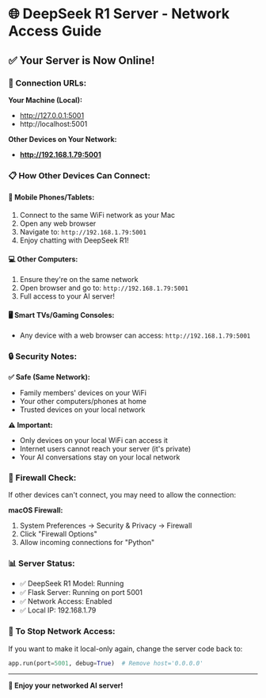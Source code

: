 # 🌐 DeepSeek R1 Server - Network Access Guide

## ✅ Your Server is Now Online!

### 📱 Connection URLs:

**Your Machine (Local):**
- http://127.0.0.1:5001
- http://localhost:5001

**Other Devices on Your Network:**
- **http://192.168.1.79:5001**

### 📋 How Other Devices Can Connect:

#### 📱 **Mobile Phones/Tablets:**
1. Connect to the same WiFi network as your Mac
2. Open any web browser
3. Navigate to: `http://192.168.1.79:5001`
4. Enjoy chatting with DeepSeek R1!

#### 💻 **Other Computers:**
1. Ensure they're on the same network
2. Open browser and go to: `http://192.168.1.79:5001`
3. Full access to your AI server!

#### 🖥️ **Smart TVs/Gaming Consoles:**
- Any device with a web browser can access: `http://192.168.1.79:5001`

### 🔒 Security Notes:

**✅ Safe (Same Network):**
- Family members' devices on your WiFi
- Your other computers/phones at home
- Trusted devices on your local network

**⚠️ Important:**
- Only devices on your local WiFi can access it
- Internet users cannot reach your server (it's private)
- Your AI conversations stay on your local network

### 🚨 Firewall Check:

If other devices can't connect, you may need to allow the connection:

**macOS Firewall:**
1. System Preferences → Security & Privacy → Firewall
2. Click "Firewall Options"
3. Allow incoming connections for "Python"

### 📊 Server Status:
- ✅ DeepSeek R1 Model: Running
- ✅ Flask Server: Running on port 5001
- ✅ Network Access: Enabled
- ✅ Local IP: 192.168.1.79

### 🔄 To Stop Network Access:
If you want to make it local-only again, change the server code back to:
```python
app.run(port=5001, debug=True)  # Remove host='0.0.0.0'
```

---
**🎉 Enjoy your networked AI server!**
